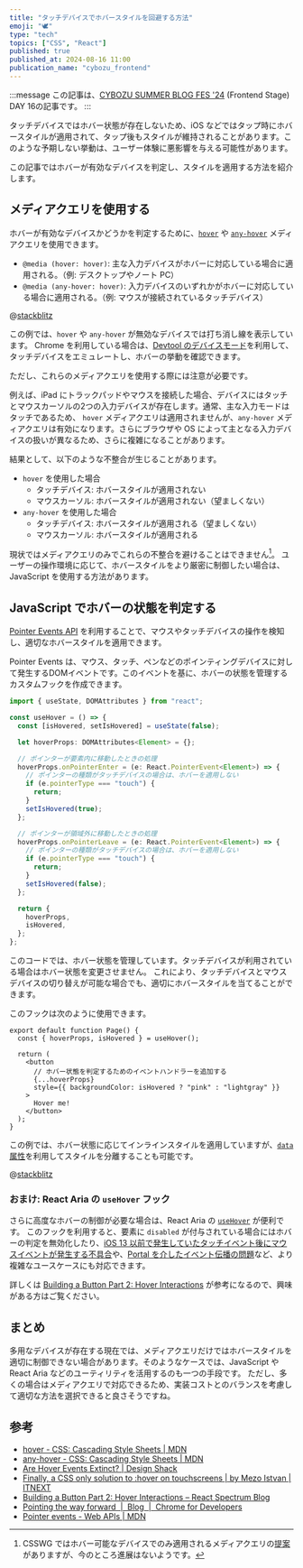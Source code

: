 ```yaml
---
title: "タッチデバイスでホバースタイルを回避する方法"
emoji: "🕊️"
type: "tech"
topics: ["CSS", "React"]
published: true
published_at: 2024-08-16 11:00
publication_name: "cybozu_frontend"
---
```


:::message
この記事は、[CYBOZU SUMMER BLOG FES '24](https://cybozu.github.io/summer-blog-fes-2024/) (Frontend Stage) DAY 16の記事です。
:::

タッチデバイスではホバー状態が存在しないため、iOS などではタップ時にホバースタイルが適用されて、タップ後もスタイルが維持されることがあります。このような予期しない挙動は、ユーザー体験に悪影響を与える可能性があります。

この記事ではホバーが有効なデバイスを判定し、スタイルを適用する方法を紹介します。

## メディアクエリを使用する

ホバーが有効なデバイスかどうかを判定するために、[`hover`](https://developer.mozilla.org/docs/Web/CSS/@media/hover) や [`any-hover`](https://developer.mozilla.org/docs/Web/CSS/@media/any-hover) メディアクエリを使用できます。

- `@media (hover: hover)`: 主な入力デバイスがホバーに対応している場合に適用される。（例: デスクトップやノート PC）
- `@media (any-hover: hover)`: 入力デバイスのいずれかがホバーに対応している場合に適用される。（例: マウスが接続されているタッチデバイス）

@[stackblitz](https://stackblitz.com/edit/hover-media-query-demo?embed=1&file=styles.css)

この例では、`hover` や `any-hover` が無効なデバイスでは打ち消し線を表示しています。
Chrome を利用している場合は、[Devtool のデバイスモード](https://developer.chrome.com/docs/devtools/device-mode)を利用して、タッチデバイスをエミュレートし、ホバーの挙動を確認できます。

ただし、これらのメディアクエリを使用する際には注意が必要です。

例えば、iPad にトラックパッドやマウスを接続した場合、デバイスにはタッチとマウスカーソルの2つの入力デバイスが存在します。通常、主な入力モードはタッチであるため、 `hover` メディアクエリは適用されませんが、`any-hover` メディアクエリは有効になります。さらにブラウザや OS によって主となる入力デバイスの扱いが異なるため、さらに複雑になることがあります。

結果として、以下のような不整合が生じることがあります。

- `hover` を使用した場合
  - タッチデバイス: ホバースタイルが適用されない
  - マウスカーソル: ホバースタイルが適用されない（望ましくない）
- `any-hover` を使用した場合
  - タッチデバイス: ホバースタイルが適用される（望ましくない）
  - マウスカーソル: ホバースタイルが適用される

現状ではメディアクエリのみでこれらの不整合を避けることはできません[^1]。
ユーザーの操作環境に応じて、ホバースタイルをより厳密に制御したい場合は、JavaScript を使用する方法があります。

[^1]: CSSWG ではホバー可能なデバイスでのみ適用されるメディアクエリの[提案](https://github.com/w3c/csswg-drafts/issues/7544)がありますが、今のところ進展はないようです。

## JavaScript でホバーの状態を判定する

[Pointer Events API](https://developer.mozilla.org/docs/Web/API/Pointer_events) を利用することで、マウスやタッチデバイスの操作を検知し、適切なホバースタイルを適用できます。

Pointer Events は、マウス、タッチ、ペンなどのポインティングデバイスに対して発生するDOMイベントです。このイベントを基に、ホバーの状態を管理するカスタムフックを作成できます。

```tsx:useHover.ts
import { useState, DOMAttributes } from "react";

const useHover = () => {
  const [isHovered, setIsHovered] = useState(false);

  let hoverProps: DOMAttributes<Element> = {};

  // ポインターが要素内に移動したときの処理
  hoverProps.onPointerEnter = (e: React.PointerEvent<Element>) => {
    // ポインターの種類がタッチデバイスの場合は、ホバーを適用しない
    if (e.pointerType === "touch") {
      return;
    }
    setIsHovered(true);
  };

  // ポインターが領域外に移動したときの処理
  hoverProps.onPointerLeave = (e: React.PointerEvent<Element>) => {
    // ポインターの種類がタッチデバイスの場合は、ホバーを適用しない
    if (e.pointerType === "touch") {
      return;
    }
    setIsHovered(false);
  };

  return {
    hoverProps,
    isHovered,
  };
};
```

このコードでは、ホバー状態を管理しています。タッチデバイスが利用されている場合はホバー状態を変更させません。
これにより、タッチデバイスとマウスデバイスの切り替えが可能な場合でも、適切にホバースタイルを当てることができます。

このフックは次のように使用できます。

```tsx
export default function Page() {
  const { hoverProps, isHovered } = useHover();

  return (
    <button
      // ホバー状態を判定するためのイベントハンドラーを追加する
      {...hoverProps}
      style={{ backgroundColor: isHovered ? "pink" : "lightgray" }}
    >
      Hover me!
    </button>
  );
}
```

この例では、ホバー状態に応じてインラインスタイルを適用していますが、[`data` 属性](https://developer.mozilla.org/docs/Learn/HTML/Howto/Use_data_attributes)を利用してスタイルを分離することも可能です。

@[stackblitz](https://stackblitz.com/edit/react-hover-handler?embed=1&file=src%2FApp.tsx)

### おまけ: React Aria の `useHover` フック

さらに高度なホバーの制御が必要な場合は、React Aria の [`useHover`](https://react-spectrum.adobe.com/react-aria/useHover.html) が便利です。
このフックを利用すると、要素に `disabled` が付与されている場合にはホバーの判定を無効化したり、[iOS 13 以前で発生していたタッチイベント後にマウスイベントが発生する不具合](https://bugs.webkit.org/show_bug.cgi?id=214609)や、[Portal を介したイベント伝播の問題](https://github.com/facebook/react/issues/19637#issuecomment-850594683)など、より複雑なユースケースにも対応できます。

詳しくは [Building a Button Part 2: Hover Interactions](https://react-spectrum.adobe.com/blog/building-a-button-part-2.html) が参考になるので、興味がある方はご覧ください。

## まとめ

多用なデバイスが存在する現在では、メディアクエリだけではホバースタイルを適切に制御できない場合があります。そのようなケースでは、JavaScript や React Aria などのユーティリティを活用するのも一つの手段です。
ただし、多くの場合はメディアクエリで対応できるため、実装コストとのバランスを考慮して適切な方法を選択できると良さそうですね。

## 参考

- [hover - CSS: Cascading Style Sheets | MDN](https://developer.mozilla.org/docs/Web/CSS/@media/hover)
- [any-hover - CSS: Cascading Style Sheets | MDN](https://developer.mozilla.org/docs/Web/CSS/@media/any-hover)
- [Are Hover Events Extinct? | Design Shack](https://designshack.net/articles/css/are-hover-events-extinct/)
- [Finally, a CSS only solution to :hover on touchscreens | by Mezo Istvan | ITNEXT](https://itnext.io/finally-a-css-only-solution-to-hover-on-touchscreens-c498af39c31c)
- [Building a Button Part 2: Hover Interactions – React Spectrum Blog](https://react-spectrum.adobe.com/blog/building-a-button-part-2.html)
- [Pointing the way forward  |  Blog  |  Chrome for Developers](https://developer.chrome.com/blog/pointer-events)
- [Pointer events - Web APIs | MDN](https://developer.mozilla.org/docs/Web/API/Pointer_events)
